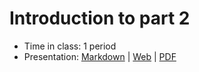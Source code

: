 # Introduction to part 2

- Time in class: 1 period
- Presentation: [Markdown](./PRESENTATION.md) |
  [Web](https://heig-vd-dai-course.github.io/heig-vd-dai-course/08-introduction-to-part-2/)
  |
  [PDF](https://heig-vd-dai-course.github.io/heig-vd-dai-course/08-introduction-to-part-2/08-introduction-to-part-2-presentation.pdf)<!-- | [Video (in French)]() -->
